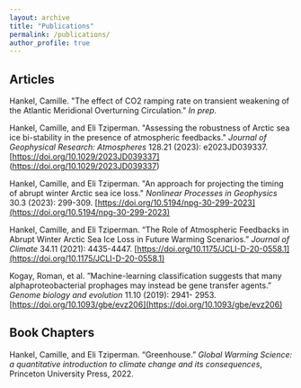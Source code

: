 ```yaml
---
layout: archive
title: "Publications"
permalink: /publications/
author_profile: true
---
```


## Articles
Hankel, Camille. "The effect of CO2 ramping rate on transient weakening of the Atlantic Meridional Overturning Circulation." _In prep._

Hankel, Camille, and Eli Tziperman. "Assessing the robustness of Arctic sea ice bi-stability in the presence of atmospheric feedbacks." *Journal of Geophysical Research: Atmospheres* 128.21 (2023): e2023JD039337. [https://doi.org/10.1029/2023JD039337] (https://doi.org/10.1029/2023JD039337)

Hankel, Camille, and Eli Tziperman. "An approach for projecting the timing of abrupt winter Arctic sea ice loss." *Nonlinear Processes in Geophysics* 30.3 (2023): 299-309. [https://doi.org/10.5194/npg-30-299-2023](https://doi.org/10.5194/npg-30-299-2023)

Hankel, Camille, and Eli Tziperman. “The Role of Atmospheric Feedbacks in Abrupt Winter Arctic Sea Ice Loss in Future Warming Scenarios.” *Journal of Climate* 34.11 (2021): 4435-4447. [https://doi.org/10.1175/JCLI-D-20-0558.1](https://doi.org/10.1175/JCLI-D-20-0558.1)

Kogay, Roman, et al. ”Machine-learning classification suggests that many alphaproteobacterial prophages may instead be gene transfer agents.” *Genome biology and evolution* 11.10 (2019): 2941- 2953. [https://doi.org/10.1093/gbe/evz206](https://doi.org/10.1093/gbe/evz206)


## Book Chapters

Hankel, Camille, and Eli Tziperman. “Greenhouse.” *Global Warming Science: a quantitative introduction to climate change and its consequences*, Princeton University Press, 2022.
